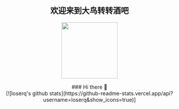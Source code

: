 ﻿<h2 align="center"><samp> 欢迎来到大鸟转转酒吧 </samp></h2>

<p align="center">
  <img width="150" src="http://tiebapic.baidu.com/forum/w%3D580/sign=2a7384da39dda3cc0be4b82831e83905/65a32f31e924b899c844647d79061d950b7bf693.gif">
</p>

<center>### Hi there 👋</center>
<div align=center>[![loserq's github stats](https://github-readme-stats.vercel.app/api?username=loserq&show_icons=true)]</div>
<!--
**ari-hacks/ari-hacks** is a ✨ _special_ ✨ repository because its `README.md` (this file) appears on your GitHub profile.

Here are some ideas to get you started:

- 🔭 I’m currently working on ...
- 🌱 I’m currently learning ...
- 👯 I’m looking to collaborate on ...
- 🤔 I’m looking for help with ...
- 💬 Ask me about ...
- 📫 How to reach me: ...
- 😄 Pronouns: ...
- ⚡ Fun fact: ...
-->